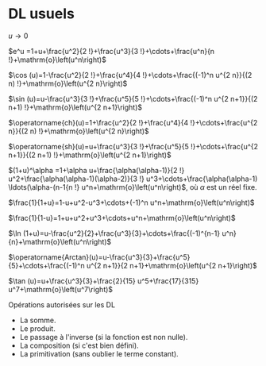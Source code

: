 # DL usuels

$u \rightarrow 0$


$e^u =1+u+\frac{u^2}{2 !}+\frac{u^3}{3 !}+\cdots+\frac{u^n}{n !}+\mathrm{o}\left(u^n\right)$

$\cos (u)=1-\frac{u^2}{2 !}+\frac{u^4}{4 !}+\cdots+\frac{(-1)^n u^{2 n}}{(2 n) !}+\mathrm{o}\left(u^{2 n}\right)$

$\sin (u)=u-\frac{u^3}{3 !}+\frac{u^5}{5 !}+\cdots+\frac{(-1)^n u^{2 n+1}}{(2 n+1) !}+\mathrm{o}\left(u^{2 n+1}\right)$

$\operatorname{ch}(u)=1+\frac{u^2}{2 !}+\frac{u^4}{4 !}+\cdots+\frac{u^{2 n}}{(2 n) !}+\mathrm{o}\left(u^{2 n}\right)$

$\operatorname{sh}(u)=u+\frac{u^3}{3 !}+\frac{u^5}{5 !}+\cdots+\frac{u^{2 n+1}}{(2 n+1) !}+\mathrm{o}\left(u^{2 n+1}\right)$

$(1+u)^\alpha =1+\alpha u+\frac{\alpha(\alpha-1)}{2 !} u^2+\frac{\alpha(\alpha-1)(\alpha-2)}{3 !} u^3+\cdots+\frac{\alpha(\alpha-1) \ldots(\alpha-(n-1{n !} u^n+\mathrm{o}\left(u^n\right)$, où $\alpha$ est un réel fixe.

$\frac{1}{1+u}=1-u+u^2-u^3+\cdots+(-1)^n u^n+\mathrm{o}\left(u^n\right)$

$\frac{1}{1-u}=1+u+u^2+u^3+\cdots+u^n+\mathrm{o}\left(u^n\right)$

$\ln (1+u)=u-\frac{u^2}{2}+\frac{u^3}{3}+\cdots+\frac{(-1)^{n-1} u^n}{n}+\mathrm{o}\left(u^n\right)$

$\operatorname{Arctan}(u)=u-\frac{u^3}{3}+\frac{u^5}{5}+\cdots+\frac{(-1)^n u^{2 n+1}}{2 n+1}+\mathrm{o}\left(u^{2 n+1}\right)$

$\tan (u)=u+\frac{u^3}{3}+\frac{2}{15} u^5+\frac{17}{315} u^7+\mathrm{o}\left(u^7\right)$

Opérations autorisées sur les DL

- La somme.
- Le produit.
- Le passage à l'inverse (si la fonction est non nulle).
- La composition (si c'est bien défini).
- La primitivation (sans oublier le terme constant).
